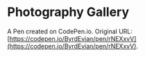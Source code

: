 # Photography Gallery 

A Pen created on CodePen.io. Original URL: [https://codepen.io/ByrdEvian/pen/rNEXxvV](https://codepen.io/ByrdEvian/pen/rNEXxvV).

